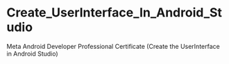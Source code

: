 # Create_UserInterface_In_Android_Studio
Meta Android Developer Professional Certificate (Create the UserInterface in Android Studio)
